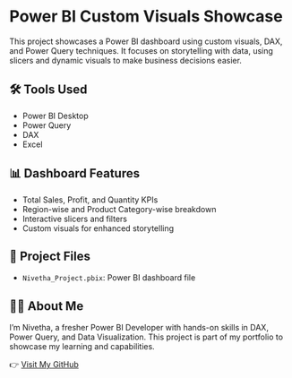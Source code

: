 # Power BI Custom Visuals Showcase

This project showcases a Power BI dashboard using custom visuals, DAX, and Power Query techniques. It focuses on storytelling with data, using slicers and dynamic visuals to make business decisions easier.

## 🛠️ Tools Used
- Power BI Desktop
- Power Query
- DAX
- Excel

## 📊 Dashboard Features
- Total Sales, Profit, and Quantity KPIs
- Region-wise and Product Category-wise breakdown
- Interactive slicers and filters
- Custom visuals for enhanced storytelling

## 📁 Project Files
- `Nivetha_Project.pbix`: Power BI dashboard file

## 👩‍💻 About Me
I’m Nivetha, a fresher Power BI Developer with hands-on skills in DAX, Power Query, and Data Visualization. This project is part of my portfolio to showcase my learning and capabilities.

👉 [Visit My GitHub](https://github.com/Nivethasathish27)
